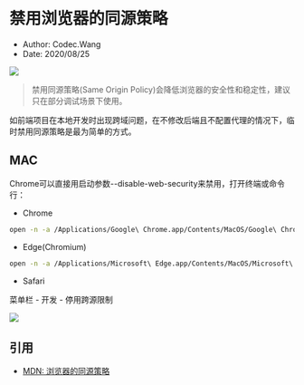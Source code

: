 # 禁用浏览器的同源策略

- Author: Codec.Wang
- Date: 2020/08/25

![](
http://cos.codec.wang/disable-browser-same-origin-policy.png)

> 禁用同源策略(Same Origin Policy)会降低浏览器的安全性和稳定性，建议只在部分调试场景下使用。

如前端项目在本地开发时出现跨域问题，在不修改后端且不配置代理的情况下，临时禁用同源策略是最为简单的方式。

## MAC

Chrome可以直接用启动参数--disable-web-security来禁用，打开终端或命令行：

- Chrome

```bash
open -n -a /Applications/Google\ Chrome.app/Contents/MacOS/Google\ Chrome --args --user-data-dir="/tmp/chrome_dev" --disable-web-security
```

- Edge(Chromium)

```bash
open -n -a /Applications/Microsoft\ Edge.app/Contents/MacOS/Microsoft\ Edge --args --user-data-dir="/tmp/edge_dev" --disable-web-security
```

- Safari

菜单栏 - 开发 - 停用跨源限制

![](http://cos.codec.wang/safari-disable-same-origin-policy.jpg)


## 引用

- [MDN: 浏览器的同源策略](https://developer.mozilla.org/zh-CN/docs/Web/Security/Same-origin_policy)